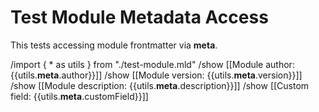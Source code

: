 # Test Module Metadata Access

This tests accessing module frontmatter via __meta__.

/import { * as utils } from "./test-module.mld"
/show [[Module author: {{utils.__meta__.author}}]]
/show [[Module version: {{utils.__meta__.version}}]]
/show [[Module description: {{utils.__meta__.description}}]]
/show [[Custom field: {{utils.__meta__.customField}}]]